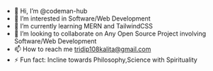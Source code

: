 - 👋 Hi, I’m @codeman-hub
- 👀 I’m interested in Software/Web Development
- 🌱 I’m currently learning MERN and TailwindCSS
- 💞️ I’m looking to collaborate on Any Open Source Project involving Software/Web Development
- 📫 How to reach me tridip108kalita@gmail.com
- ⚡ Fun fact: Incline towards Philosophy,Science with Spirituality

<!---
codeman-hub/codeman-hub is a ✨ special ✨ repository because its `README.md` (this file) appears on your GitHub profile.
You can click the Preview link to take a look at your changes.
--->
